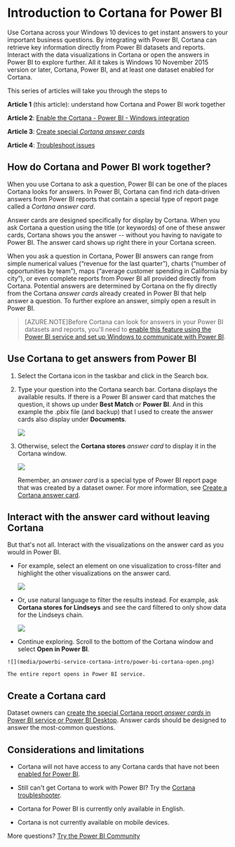 ﻿<properties
   pageTitle="Introduction to Cortana for Power BI"
   description="Use Cortana with Power BI to get answers from your data. Activate Cortana for each Power BI dataset."
   services="powerbi"
   documentationCenter=""
   authors="mihart"  
   manager="erikre"
   editor=""/>

<tags
   ms.service="powerbi"
   ms.devlang="NA"
   ms.topic="article"
   ms.tgt_pltfrm="NA"
   ms.workload="powerbi"
   ms.date="03/13/2017"
   ms.author="yaron"/>


# Introduction to Cortana for Power BI
Use Cortana across your Windows 10 devices to get instant answers to your important business questions. By integrating with Power BI, Cortana can retrieve key information directly from Power BI datasets and reports. Interact with the data visualizations in Cortana or open the answers in Power BI to explore further. All it takes is Windows 10 November 2015 version or later, Cortana, Power BI, and at least one dataset enabled for Cortana.

This series of articles will take you through the steps to

**Article 1** (this article): understand how Cortana and Power BI work together

**Article 2**: [Enable the Cortana - Power BI - Windows integration](powerbi-service-cortana-enable.md)

**Article 3**: [Create special *Cortana answer cards*](powerbi-service-cortana-desktop-entity-cards.md)

**Article 4**: [Troubleshoot issues](powerbi-service-cortana-troubleshoot.md)

## How do Cortana and Power BI work together?

When you use Cortana to ask a question, Power BI can be one of the places Cortana looks for answers. In Power BI, Cortana can find rich data-driven answers from Power BI  reports that contain a special type of report page called a *Cortana answer card*.

Answer cards are designed specifically for display by Cortana. When you ask Cortana a question using the title (or keywords) of one of these answer cards, Cortana shows you the answer -- without you having to navigate to Power BI.  The answer card shows up right there in your Cortana screen.

When you ask a question in Cortana, Power BI answers can range from simple numerical values (“revenue for the last quarter”), charts (“number of opportunities by team”), maps (“average customer spending in California by city”), or even complete reports from Power BI all provided directly from Cortana. Potential answers are determined by Cortana on the fly directly from the Cortana *answer cards* already created in Power BI that help answer a question. To further explore an answer, simply open a result in Power BI.

> [AZURE.NOTE]Before Cortana can look for answers in your Power BI datasets and reports, you'll need to [enable this feature using the Power BI service and set up Windows to communicate with Power BI](powerbi-service-Cortana-enable.md).  

##  Use Cortana to get answers from Power BI

1.  Select the Cortana icon in the taskbar and click in the Search box.

2.  Type your question into the Cortana search bar. Cortana displays the available results. If there is a Power BI answer card that matches the question, it shows up under **Best Match** or **Power BI**.  And in this example the .pbix file (and backup) that I used to create the answer cards also display under **Documents**.

    ![](media/powerbi-service-cortana-intro/power-bi-cortana-search.png)

3.  Otherwise, select the **Cortana stores** *answer card* to display it in the Cortana window.

    ![](media/powerbi-service-cortana-intro/power-bi-cortana.png)   

    Remember, an *answer card* is a special type of Power BI report page that was created by a dataset owner.  For more information, see [Create a Cortana answer card](powerbi-service-cortana-desktop-entity-cards.md).

##  Interact with the answer card without leaving Cortana

But that's not all. Interact with the visualizations on the answer card as you would in Power BI.

-   For example, select an element on one visualization to cross-filter and highlight the other visualizations on the answer card.

    ![](media/powerbi-service-cortana-intro/power-bi-cortana-cross-filter.png)

-   Or, use natural language to filter the results instead.  For example, ask **Cortana stores for Lindseys** and see the card filtered to only show data for the Lindseys chain.

    ![](media/powerbi-service-cortana-intro/power-bi-cortana-filtered.png)

-    Continue exploring. Scroll to the bottom of the Cortana window and select **Open in Power BI**.

    ![](media/powerbi-service-cortana-intro/power-bi-cortana-open.png)

    The entire report opens in Power BI service.

##  Create a Cortana card

Dataset owners can [create the special Cortana report *answer cards* in Power BI service or Power BI Desktop](powerbi-service-cortana-desktop-entity-cards.md). Answer cards should be designed to answer the most-common questions.   


##  Considerations and limitations

- Cortana will not have access to any Cortana cards that have not been [enabled for Power BI](powerbi-service-Cortana-enable.md).

- Still can't get Cortana to work with Power BI?  Try the [Cortana troubleshooter](powerbi-service-cortana-troubleshoot.md).

- Cortana for Power BI is currently only available in English.

- Cortana is not currently available on mobile devices.

More questions? [Try the Power BI Community](http://community.powerbi.com/)
